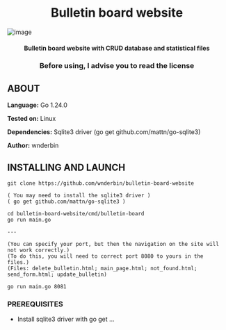 <h1 align="center"> Bulletin board website </h1>

![image](https://github.com/user-attachments/assets/eed17f44-ff9f-4da7-a8ba-1f4c9c6638be)

<h4 align="center"> Bulletin board website with CRUD database and statistical files  </h4>
<h3 align="center"> Before using, I advise you to read the license </h3>

## ABOUT

**Language:** Go 1.24.0

**Tested on:** Linux

**Dependencies:** Sqlite3 driver (go get github.com/mattn/go-sqlite3)

**Author:** wnderbin

## INSTALLING AND LAUNCH

```
git clone https://github.com/wnderbin/bulletin-board-website

( You may need to install the sqlite3 driver )
( go get github.com/mattn/go-sqlite3 )

cd bulletin-board-website/cmd/bulletin-board
go run main.go

---

(You can specify your port, but then the navigation on the site will not work correctly.)
(To do this, you will need to correct port 8080 to yours in the files.)
(Files: delete_bulletin.html; main_page.html; not_found.html; send_form.html; update_bulletin)

go run main.go 8081
```

### PREREQUISITES
* Install sqlite3 driver with go get ...
